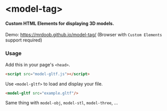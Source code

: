 &lt;model-tag&gt;
========

#### Custom HTML Elements for displaying 3D models. ####

Demo: https://mrdoob.github.io/model-tag/ (Browser with `Custom Elements` support required)

### Usage ###

Add this in your page's `<head>`.

```html
<script src="model-gltf.js"></script>
```

Use `<model-gltf>` to load and display your file.

```html
<model-gltf src="example.gltf"/>
```

Same thing with `model-obj`, `model-stl`, `model-three`, ...
